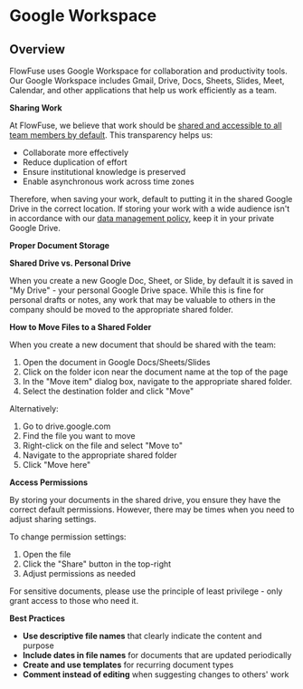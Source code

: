 # Google Workspace

## Overview

FlowFuse uses Google Workspace for collaboration and productivity tools. Our Google Workspace includes Gmail, Drive, Docs, Sheets, Slides, Meet, Calendar, and other applications that help us work efficiently as a team.

**Sharing Work**

At FlowFuse, we believe that work should be [shared and accessible to all team members by default](https://flowfuse.com/handbook/company/security/data-management/). This transparency helps us:

* Collaborate more effectively  
* Reduce duplication of effort  
* Ensure institutional knowledge is preserved  
* Enable asynchronous work across time zones

Therefore, when saving your work, default to putting it in the shared Google Drive in the correct location. If storing your work with a wide audience isn't in accordance with our [data management policy](https://flowfuse.com/handbook/company/security/data-management/), keep it in your private Google Drive.

**Proper Document Storage**

**Shared Drive vs. Personal Drive**

When you create a new Google Doc, Sheet, or Slide, by default it is saved in "My Drive" \- your personal Google Drive space. While this is fine for personal drafts or notes, any work that may be valuable to others in the company should be moved to the appropriate shared folder.

**How to Move Files to a Shared Folder**

When you create a new document that should be shared with the team:

1. Open the document in Google Docs/Sheets/Slides  
2. Click on the folder icon near the document name at the top of the page  
3. In the "Move item" dialog box, navigate to the appropriate shared folder.  
4. Select the destination folder and click "Move"

Alternatively:

1. Go to drive.google.com  
2. Find the file you want to move  
3. Right-click on the file and select "Move to"  
4. Navigate to the appropriate shared folder  
5. Click "Move here"

**Access Permissions**

By storing your documents in the shared drive, you ensure they have the correct default permissions. However, there may be times when you need to adjust sharing settings.

To change permission settings:

1. Open the file  
2. Click the "Share" button in the top-right  
3. Adjust permissions as needed

For sensitive documents, please use the principle of least privilege \- only grant access to those who need it.

**Best Practices**

* **Use descriptive file names** that clearly indicate the content and purpose  
* **Include dates in file names** for documents that are updated periodically  
* **Create and use templates** for recurring document types  
* **Comment instead of editing** when suggesting changes to others' work
